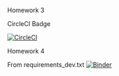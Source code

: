 Homework 3

CircleCI Badge

[![CircleCI](https://circleci.com/gh/SharafutdinovRuslan/Homework.svg?style=svg)](https://circleci.com/gh/SharafutdinovRuslan/Homework)

Homework 4

From requirements_dev.txt
[![Binder](https://mybinder.org/badge.svg)](https://mybinder.org/v2/gh/SharafutdinovRuslan/Homework/master?filepath=Ex_1.ipynb)
